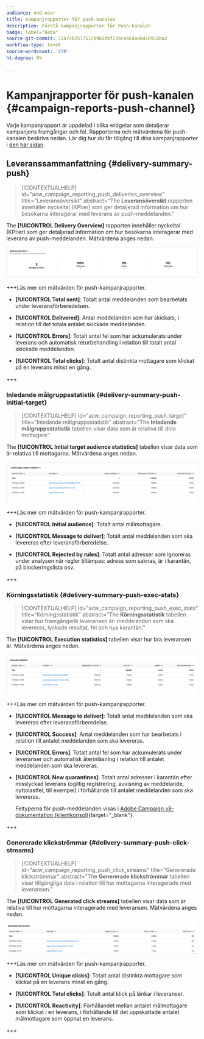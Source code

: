 ```yaml
---
audience: end-user
title: Kampanjrapporter för push-kanalen
description: Förstå kampanjrapporter för Push-kanalen
badge: label="Beta"
source-git-commit: 72a7cb2577512b9b3dbf239ca664aa8410918ba2
workflow-type: tm+mt
source-wordcount: '470'
ht-degree: 0%

---
```



# Kampanjrapporter för push-kanalen {#campaign-reports-push-channel}

Varje kampanjrapport är uppdelad i olika widgetar som detaljerar kampanjens framgångar och fel. Rapporterna och mätvärdena för push-kanalen beskrivs nedan. Lär dig hur du får tillgång till dina kampanjrapporter i [den här sidan](campaign-reports.md).

## Leveranssammanfattning {#delivery-summary-push}

>[!CONTEXTUALHELP]
>id="acw_campaign_reporting_push_deliveries_overview"
>title="Leveransöversikt"
>abstract="The **Leveransöversikt** rapporten innehåller nyckeltal (KPI:er) som ger detaljerad information om hur besökarna interagerar med leverans av push-meddelanden."

The **[!UICONTROL Delivery Overview]** rapporten innehåller nyckeltal (KPI:er) som ger detaljerad information om hur besökarna interagerar med leverans av push-meddelanden. Mätvärdena anges nedan.

![](assets/campaign-reporting-push-summary.png)


+++Läs mer om mätvärden för push-kampanjrapporter.

* **[!UICONTROL Total sent]**: Totalt antal meddelanden som bearbetats under leveransförberedelsen.

* **[!UICONTROL Delivered]**: Antal meddelanden som har skickats, i relation till det totala antalet skickade meddelanden.

* **[!UICONTROL Errors]**: Totalt antal fel som har ackumulerats under leverans och automatisk returbehandling i relation till totalt antal skickade meddelanden.

* **[!UICONTROL Total clicks]**: Totalt antal distinkta mottagare som klickat på en leverans minst en gång.

+++

### Inledande målgruppsstatistik {#delivery-summary-push-initial-target}


>[!CONTEXTUALHELP]
>id="acw_campaign_reporting_push_target"
>title="Inledande målgruppsstatistik"
>abstract="The **Inledande målgruppsstatistik** tabellen visar data som är relativa till dina mottagare"

The **[!UICONTROL Initial target audience statistics]** tabellen visar data som är relativa till mottagarna. Mätvärdena anges nedan.

![](assets/campaign-reporting-push-target.png)


+++Läs mer om mätvärden för push-kampanjrapporter.

* **[!UICONTROL Initial audience]**: Totalt antal målmottagare.

* **[!UICONTROL Message to deliver]**: Totalt antal meddelanden som ska levereras efter leveransförberedelse.

* **[!UICONTROL Rejected by rules]**: Totalt antal adresser som ignoreras under analysen när regler tillämpas: adress som saknas, är i karantän, på blockeringslista osv.

+++

### Körningsstatistik {#delivery-summary-push-exec-stats}

>[!CONTEXTUALHELP]
>id="acw_campaign_reporting_push_exec_stats"
>title="Körningsstatistik"
>abstract="The **Körningsstatistik** tabellen visar hur framgångsrik leveransen är: meddelanden som ska levereras, lyckade resultat, fel och nya karantän."

The **[!UICONTROL Execution statistics]** tabellen visar hur bra leveransen är. Mätvärdena anges nedan.

![](assets/campaign-reporting-push-exec.png)


+++Läs mer om mätvärden för push-kampanjrapporter.

* **[!UICONTROL Message to deliver]**: Totalt antal meddelanden som ska levereras efter leveransförberedelse.

* **[!UICONTROL Success]**: Antal meddelanden som har bearbetats i relation till antalet meddelanden som ska levereras.

* **[!UICONTROL Errors]**: Totalt antal fel som har ackumulerats under leveranser och automatisk återinläsning i relation till antalet meddelanden som ska levereras.

* **[!UICONTROL New quarantines]**: Totalt antal adresser i karantän efter misslyckad leverans (ogiltig registrering, avvisning av meddelande, nyttolastfel, till exempel) i förhållande till antalet meddelanden som ska levereras.

  Feltyperna för push-meddelanden visas i [Adobe Campaign v8-dokumentation (klientkonsol)](https://experienceleague.adobe.com/docs/campaign/campaign-v8/send/failures/delivery-failures.html#push-error-types){target="_blank"}.

+++

### Genererade klickströmmar {#delivery-summary-push-click-streams}

>[!CONTEXTUALHELP]
>id="acw_campaign_reporting_push_click_streams"
>title="Genererade klickströmmar"
>abstract="The **Genererade klickströmmar** tabellen visar tillgängliga data i relation till hur mottagarna interagerade med leveransen."

The **[!UICONTROL Generated click streams]** tabellen visar data som är relativa till hur mottagarna interagerade med leveransen. Mätvärdena anges nedan.

![](assets/campaign-reporting-push-clicks.png)

+++Läs mer om mätvärden för push-kampanjrapporter.

* **[!UICONTROL Unique clicks]**: Totalt antal distinkta mottagare som klickat på en leverans minst en gång.

* **[!UICONTROL Total clicks]**: Totalt antal klick på länkar i leveranser.

* **[!UICONTROL Reactivity]**: Förhållandet mellan antalet målmottagare som klickat i en leverans, i förhållande till det uppskattade antalet målmottagare som öppnat en leverans.

+++

